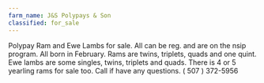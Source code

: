 ```yaml
---
farm_name: J&S Polypays & Son
classified: for_sale
---
```


Polypay Ram and Ewe Lambs for sale. All can be reg. and are on the nsip program. All born in February. Rams are twins, triplets, quads and one quint. Ewe lambs are some singles, twins, triplets and quads. There is 4 or 5 yearling rams for sale too. Call if have any questions. ( 507 ) 372-5956
